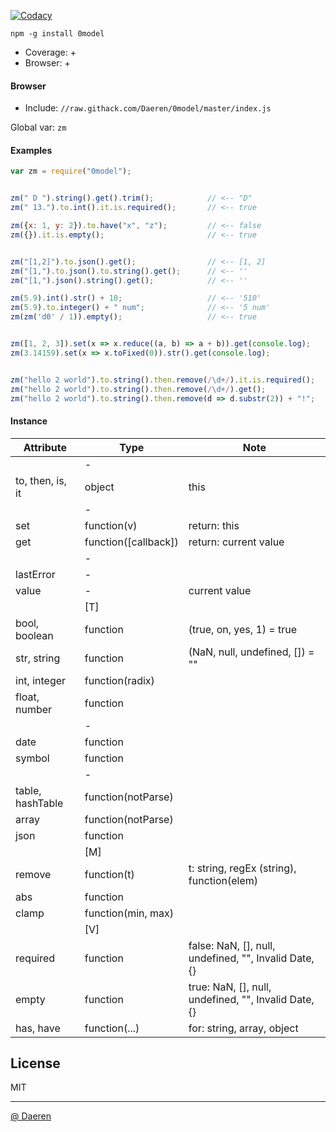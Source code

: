 [![Codacy][cod_b]][cod_l]



`npm -g install 0model`

* Coverage: +
* Browser: +



#### Browser

* Include: `//raw.githack.com/Daeren/0model/master/index.js`

Global var: `zm`



#### Examples

```js
var zm = require("0model");


zm(" D ").string().get().trim();            // <-- "D"
zm(" 13.").to.int().it.is.required();       // <-- true

zm({x: 1, y: 2}).to.have("x", "z");         // <-- false
zm({}).it.is.empty();                       // <-- true


zm("[1,2]").to.json().get();                // <-- [1, 2]
zm("[1,").to.json().to.string().get();      // <-- ''
zm("[1,").json().string().get();            // <-- ''

zm(5.9).int().str() + 10;                   // <-- '510'
zm(5.9).to.integer() + " num";              // <-- '5 num'
zm(zm('d0' / 1)).empty();                   // <-- true


zm([1, 2, 3]).set(x => x.reduce((a, b) => a + b)).get(console.log);
zm(3.14159).set(x => x.toFixed(0)).str().get(console.log);


zm("hello 2 world").to.string().then.remove(/\d+/).it.is.required();
zm("hello 2 world").to.string().then.remove(/\d+/).get();
zm("hello 2 world").to.string().then.remove(d => d.substr(2)) + "!";
```



#### Instance 

| Attribute         | Type                          | Note                                                                      |
|-------------------|-------------------------------|---------------------------------------------------------------------------|
|                   | -                             |                                                                           |
| to, then, is, it  | object                        | this                                                                      |
|                   | -                             |                                                                           |
| set               | function(v)                   | return: this                                                              |
| get               | function([callback])          | return: current value                                                     |
|                   | -                             |                                                                           |
| lastError         | -                             |                                                                           |
| value             | -                             | current value                                                             |
|                   | [T]                           |                                                                           |
| bool, boolean     | function                      | (true, on, yes, 1) = true                                                 |
| str, string       | function                      | (NaN, null, undefined, []) = ""                                           |
| int, integer      | function(radix)               |                                                                           |
| float, number     | function                      |                                                                           |
|                   | -                             |                                                                           |
| date              | function                      |                                                                           |
| symbol            | function                      |                                                                           |
|                   | -                             |                                                                           |
| table, hashTable  | function(notParse)            |                                                                           |
| array             | function(notParse)            |                                                                           |
| json              | function                      |                                                                           |
|                   | [M]                           |                                                                           |
| remove            | function(t)                   | t: string, regEx (string), function(elem)                                 |
| abs               | function                      |                                                                           |
| clamp             | function(min, max)            |                                                                           |
|                   | [V]                           |                                                                           |
| required          | function                      | false: NaN, [], null, undefined, "", Invalid Date, {}                     |
| empty             | function                      | true: NaN, [], null, undefined, "", Invalid Date, {}                      |
| has, have         | function(...)                 | for: string, array, object                                                |



## License

MIT

----------------------------------
[@ Daeren][1]


[1]: http://666.io

[cod_b]: https://img.shields.io/codacy/12d7cf4ff0b8466ca74cd504e689b779.svg
[cod_l]: https://www.codacy.com/app/daeren/0model/dashboard

